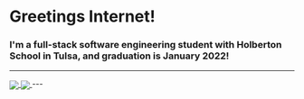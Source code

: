 # Greetings Internet!
<!--
- 🔭 I’m currently working on ...
- 🌱 I’m currently learning ...
- 👯 I’m looking to collaborate on ...
- 🤔 I’m looking for help with ...
- 💬 Ask me about ...
- 📫 How to reach me: ...
- 😄 Pronouns: ...
- ⚡ Fun fact: ...
-->
### I'm a full-stack software engineering student with Holberton School in Tulsa, and graduation is January 2022! 


---
<a href="https://github.com/jilroge7">
  <img align="center" src="https://github-readme-stats.vercel.app/api/top-langs/?username=jilroge7&theme=tokyonight" />
</a>
<a href="https://github.com/jilroge7">
  <img align="center" src="https://github-readme-stats.vercel.app/api?username=jilroge7&show_icons=true&theme=tokyonight&hide=stars,issues" />
</a>
---
